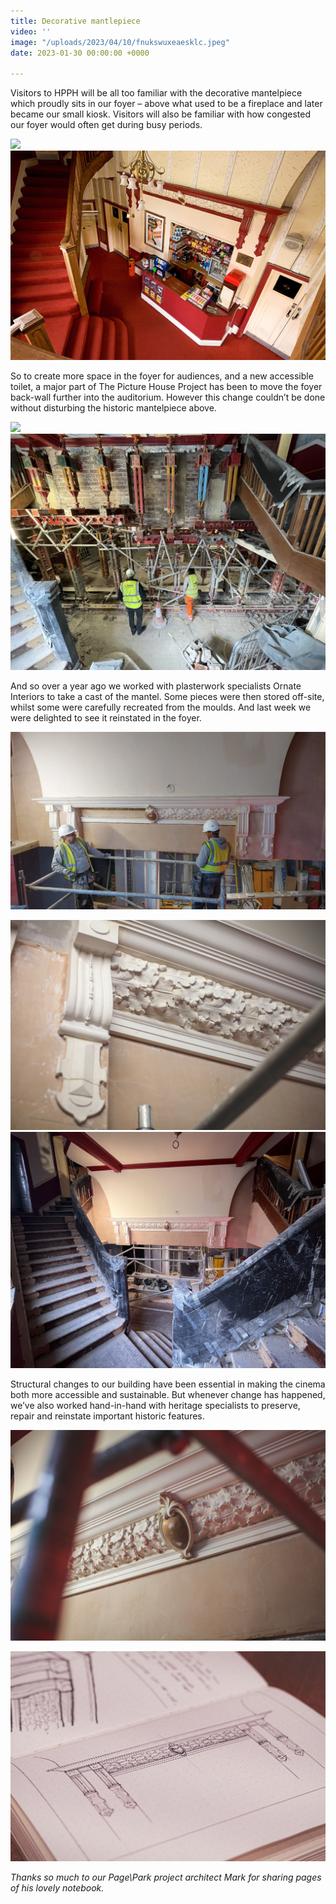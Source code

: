 ```yaml
---
title: Decorative mantlepiece
video: ''
image: "/uploads/2023/04/10/fnukswuxeaesklc.jpeg"
date: 2023-01-30 00:00:00 +0000

---
```

Visitors to HPPH will be all too familiar with the decorative mantelpiece which proudly sits in our foyer – above what used to be a fireplace and later became our small kiosk. Visitors will also be familiar with how congested our foyer would often get during busy periods.

![](/uploads/2023/04/10/fnt_mtqwyaiup9x.jpeg)![](/uploads/2023/04/10/fnt_ekcx0aansyv.jpeg)

So to create more space in the foyer for audiences, and a new accessible toilet, a major part of The Picture House Project has been to move the foyer back-wall further into the auditorium. However this change couldn’t be done without disturbing the historic mantelpiece above.

![](/uploads/2023/04/10/fnuidmnx0audm2i.jpeg)![](/uploads/2023/04/10/fnuikkpxwaa2dof.jpeg)

And so over a year ago we worked with plasterwork specialists Ornate Interiors to take a cast of the mantel. Some pieces were then stored off-site, whilst some were carefully recreated from the moulds. And last week we were delighted to see it reinstated in the foyer.

![](/uploads/2023/04/10/fnubljjxgaewhev.jpeg)

![](/uploads/2023/04/10/fnubnwtxkaiwzuh.jpeg)![](/uploads/2023/04/10/fnubqvnxwaaj7k2.jpeg)

Structural changes to our building have been essential in making the cinema both more accessible and sustainable. But whenever change has happened, we’ve also worked hand-in-hand with heritage specialists to preserve, repair and reinstate important historic features.

![](/uploads/2023/04/10/fnudldswaaaath7.jpeg)

![](/uploads/2023/04/10/fnukswuxeaesklc.jpeg)

_Thanks so much to our Page\\Park project architect Mark for sharing pages of his lovely notebook._
